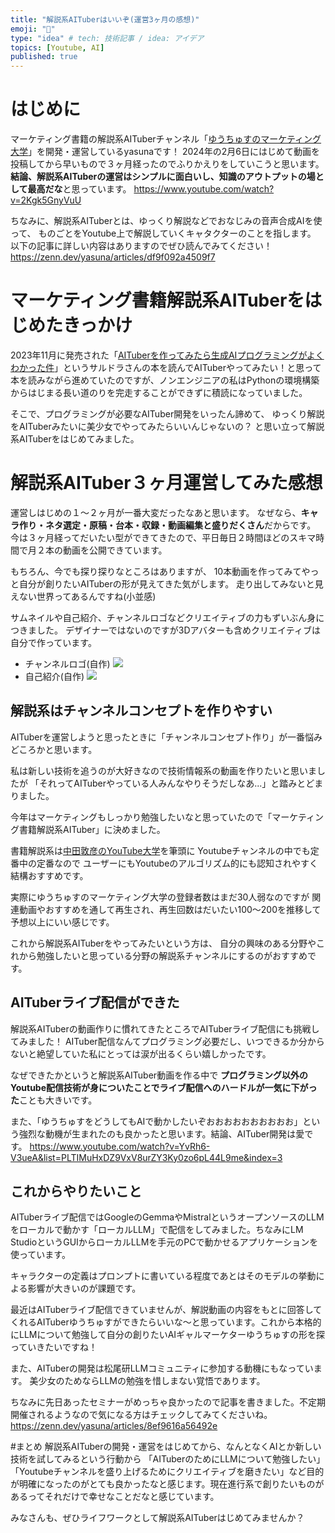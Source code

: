 ```yaml
---
title: "解説系AITuberはいいぞ(運営3ヶ月の感想)"
emoji: "🐯"
type: "idea" # tech: 技術記事 / idea: アイデア
topics: [Youtube, AI]
published: true
---
```


# はじめに
マーケティング書籍の解説系AITuberチャンネル「[ゆうちゅすのマーケティング大学](https://www.youtube.com/@sns-university)」を開発・運営しているyasunaです！
2024年の2月6日にはじめて動画を投稿してから早いもので３ヶ月経ったのでふりかえりをしていこうと思います。
**結論、解説系AITuberの運営はシンプルに面白いし、知識のアウトプットの場として最高だな**と思っています。
https://www.youtube.com/watch?v=2Kgk5GnyVuU

ちなみに、解説系AITuberとは、ゆっくり解説などでおなじみの音声合成AIを使って、
ものごとをYoutube上で解説していくキャタクターのことを指します。
以下の記事に詳しい内容はありますのでぜひ読んでみてください！
https://zenn.dev/yasuna/articles/df9f092a4509f7

# マーケティング書籍解説系AITuberをはじめたきっかけ
2023年11月に発売された「[AITuberを作ってみたら生成AIプログラミングがよくわかった件](https://bookplus.nikkei.com/atcl/catalog/23/10/31/01079/)」というサルドラさんの本を読んでAITuberやってみたい！と思って本を読みながら進めていたのですが、ノンエンジニアの私はPythonの環境構築からはじまる長い道のりを完走することができずに積読になっていました。

そこで、プログラミングが必要なAITuber開発をいったん諦めて、
ゆっくり解説をAITuberみたいに美少女でやってみたらいいんじゃないの？
と思い立って解説系AITuberをはじめてみました。

# 解説系AITuber３ヶ月運営してみた感想
運営しはじめの１～２ヶ月が一番大変だったなあと思います。
なぜなら、**キャラ作り・ネタ選定・原稿・台本・収録・動画編集と盛りだくさん**だからです。
今は３ヶ月経ってだいたい型ができてきたので、平日毎日２時間ほどのスキマ時間で月２本の動画を公開できています。

もちろん、今でも探り探りなところはありますが、
10本動画を作ってみてやっと自分が創りたいAITuberの形が見えてきた気がします。
走り出してみないと見えない世界ってあるんですね(小並感)

サムネイルや自己紹介、チャンネルロゴなどクリエイティブの力もずいぶん身につきました。
デザイナーではないのですが3Dアバターも含めクリエイティブは自分で作っています。
- チャンネルロゴ(自作)
![](https://storage.googleapis.com/zenn-user-upload/3afc99eadd80-20240509.png)
- 自己紹介(自作)
![](https://storage.googleapis.com/zenn-user-upload/0a93e512cd92-20240509.png)

## 解説系はチャンネルコンセプトを作りやすい
AITuberを運営しようと思ったときに「チャンネルコンセプト作り」が一番悩みどころかと思います。

私は新しい技術を追うのが大好きなので技術情報系の動画を作りたいと思いましたが
「それってAITuberやっている人みんなやりそうだしなあ...」と踏みとどまりました。

今年はマーケティングもしっかり勉強したいなと思っていたので「マーケティング書籍解説系AITuber」に決めました。

書籍解説系は[中田敦彦のYouTube大学](https://www.youtube.com/@NKTofficial)を筆頭に
Youtubeチャンネルの中でも定番中の定番なので
ユーザーにもYoutubeのアルゴリズム的にも認知されやすく結構おすすめです。

実際にゆうちゅすのマーケティング大学の登録者数はまだ30人弱なのですが
関連動画やおすすめを通して再生され、再生回数はだいたい100～200を推移して予想以上にいい感じです。

これから解説系AITuberをやってみたいという方は、
自分の興味のある分野やこれから勉強したいと思っている分野の解説系チャンネルにするのがおすすめです。

## AITuberライブ配信ができた
解説系AITuberの動画作りに慣れてきたところでAITuberライブ配信にも挑戦してみました！
AITuber配信なんてプログラミング必要だし、いつできるか分からないと絶望していた私にとっては涙が出るくらい嬉しかったです。

なぜできたかというと解説系AITuber動画を作る中で
**プログラミング以外のYoutube配信技術が身についたことでライブ配信へのハードルが一気に下がった**ことも大きいです。

また、「ゆうちゅすをどうしてもAIで動かしたいぞおおおおおおおおおお」という強烈な動機が生まれたのも良かったと思います。結論、AITuber開発は愛です。
https://www.youtube.com/watch?v=YvRh6-V3ueA&list=PLTIMuHxDZ9VxV8urZY3Ky0zo6pL44L9me&index=3

## これからやりたいこと
AITuberライブ配信ではGoogleのGemmaやMistralというオープンソースのLLMをローカルで動かす「ローカルLLM」で配信をしてみました。ちなみにLM StudioというGUIからローカルLLMを手元のPCで動かせるアプリケーションを使っています。

キャラクターの定義はプロンプトに書いている程度であとはそのモデルの挙動による影響が大きいのが課題です。

最近はAITuberライブ配信できていませんが、解説動画の内容をもとに回答してくれるAITuberゆうちゅすができたらいいな～と思っています。これから本格的にLLMについて勉強して自分の創りたいAIギャルマーケターゆうちゅすの形を探っていきたいですね！

また、AITuberの開発は松尾研LLMコミュニティに参加する動機にもなっています。
美少女のためならLLMの勉強を惜しまない覚悟であります。

ちなみに先日あったセミナーがめっちゃ良かったので記事を書きました。不定期開催されるようなので気になる方はチェックしてみてくださいね。
https://zenn.dev/yasuna/articles/8ef9616a56492e

#まとめ
解説系AITuberの開発・運営をはじめてから、なんとなくAIとか新しい技術を試してみるという行動から
「AITuberのためにLLMについて勉強したい」「Youtubeチャンネルを盛り上げるためにクリエイティブを磨きたい」など目的が明確になったのがとても良かったなと感じます。現在進行系で創りたいものがあるってそれだけで幸せなことだなと感じています。

みなさんも、ぜひライフワークとして解説系AITuberはじめてみませんか？